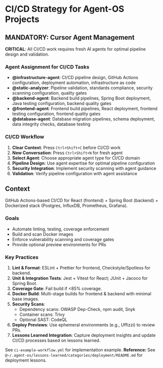# CI/CD Strategy for Agent-OS Projects

## MANDATORY: Cursor Agent Management

**CRITICAL**: All CI/CD work requires fresh AI agents for optimal pipeline design and validation.

### Agent Assignment for CI/CD Tasks
- **@infrastructure-agent**: CI/CD pipeline design, GitHub Actions configuration, deployment automation, infrastructure as code
- **@static-analyzer**: Pipeline validation, standards compliance, security scanning configuration, quality gates
- **@backend-agent**: Backend build pipelines, Spring Boot deployment, Java testing configuration, backend quality gates
- **@frontend-agent**: Frontend build pipelines, React deployment, frontend testing configuration, frontend quality gates
- **@database-agent**: Database migration pipelines, schema deployment, data integrity checks, database testing

### CI/CD Workflow
1. **Clear Context**: Press `Ctrl+Shift+C` before CI/CD work
2. **New Conversation**: Press `Ctrl+Shift+N` for fresh agent
3. **Select Agent**: Choose appropriate agent type for CI/CD domain
4. **Pipeline Design**: Use agent expertise for optimal pipeline configuration
5. **Security Integration**: Implement security scanning with agent guidance
6. **Validation**: Verify pipeline configuration with agent assistance

## Context
GitHub Actions-based CI/CD for React (frontend) + Spring Boot (backend) + Dockerized stack (Postgres, InfluxDB, Prometheus, Grafana).

### Goals
- Automate linting, testing, coverage enforcement
- Build and scan Docker images
- Enforce vulnerability scanning and coverage gates
- Provide optional preview environments for PRs

### Key Practices
1. **Lint & Format**: ESLint + Prettier for frontend, Checkstyle/Spotless for backend.
2. **Unit & Integration Tests**: Jest + Vitest for React; JUnit + Jacoco for Spring Boot.
3. **Coverage Gate**: Fail build if <85% coverage.
4. **Docker Build**: Multi-stage builds for frontend & backend with minimal base images.
5. **Security Scans**:
   - Dependency scans: OWASP Dep-Check, npm audit, Snyk
   - Container scans: Trivy
   - Optional SAST: CodeQL
6. **Deploy Previews**: Use ephemeral environments (e.g., Uffizzi) to review PRs.
7. **Lessons Learned Integration**: Capture deployment insights and update CI/CD processes based on lessons learned.

See `ci-example-workflow.yml` for implementation example.
**Reference:** See `@~/.agent-os/lessons-learned/categories/deployment/README.md` for deployment lessons.
